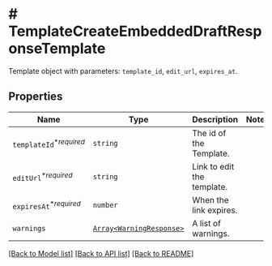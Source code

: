 # # TemplateCreateEmbeddedDraftResponseTemplate

Template object with parameters: `template_id`, `edit_url`, `expires_at`.

## Properties

Name | Type | Description | Notes
------------ | ------------- | ------------- | -------------
| `templateId`<sup>*_required_</sup> | ```string``` |  The id of the Template.  |  |
| `editUrl`<sup>*_required_</sup> | ```string``` |  Link to edit the template.  |  |
| `expiresAt`<sup>*_required_</sup> | ```number``` |  When the link expires.  |  |
| `warnings` | [```Array<WarningResponse>```](WarningResponse.md) |  A list of warnings.  |  |

[[Back to Model list]](../../README.md#models) [[Back to API list]](../../README.md#endpoints) [[Back to README]](../../README.md)
